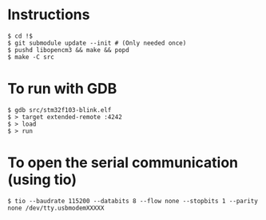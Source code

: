 # Instructions
```$ git clone https://github.com/libopencm3/libopencm3-template.git stm32f103-blink
$ cd !$
$ git submodule update --init # (Only needed once)
$ pushd libopencm3 && make && popd
$ make -C src
```
# To run with GDB

```$ st-util
$ gdb src/stm32f103-blink.elf
$ > target extended-remote :4242
$ > load
$ > run
```
# To open the serial communication (using tio)

`$ tio --baudrate 115200 --databits 8 --flow none --stopbits 1 --parity none /dev/tty.usbmodemXXXXX`
